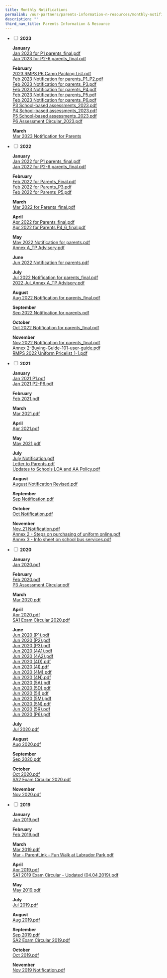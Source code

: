 ```yaml
---
title: Monthly Notifications
permalink: /our-partners/parents-information-n-resources/monthly-notifications/
description: ""
third_nav_title: Parents Information & Resource
---
```

<ul class="jekyllcodex_accordion">
<li><input id="accordion1" type="checkbox" /> <label for="accordion1"><strong>2023</strong></label>
<div>
<p><strong>January<br /></strong><a href="/files/Jan%202023%20for%20P1%20parents_final.pdf">Jan 2023 for P1 parents_final.pdf</a><br /><a href="/files/Jan%202023%20for%20P2-6%20parents_final.pdf">Jan 2023 for P2-6 parents_final.pdf</a></p>
<p><strong>February<br /></strong><a href="/files/2023%20RMPS%20P6%20Camp%20Packing%20List.pdf">2023 RMPS P6 Camp Packing List.pdf</a><br /><a href="/files/Feb%202023%20Notification%20for%20parents_P1_P2.pdf">Feb 2023 Notification for parents_P1_P2.pdf</a><br /><a href="/files/Feb%202023%20Notification%20for%20parents_P3.pdf">Feb 2023 Notification for parents_P3.pdf</a><br /><a href="/files/Feb%202023%20Notification%20for%20parents_P4.pdf">Feb 2023 Notification for parents_P4.pdf</a><br /><a href="/files/Feb%202023%20Notification%20for%20parents_P5.pdf">Feb 2023 Notification for parents_P5.pdf</a><br /><a href="/files/Feb%202023%20Notification%20for%20parents_P6.pdf">Feb 2023 Notification for parents_P6.pdf</a><br /><a href="/files/P3%20School-based%20assessments_2023.pdf">P3 School-based assessments_2023.pdf</a><br /><a href="/files/P4%20School-based%20assessments_2023.pdf">P4 School-based assessments_2023.pdf</a><br /><a href="/files/P5%20School-based%20assessments_2023.pdf">P5 School-based assessments_2023.pdf</a><br /><a href="/files/P6%20Assessment%20Circular_2023.pdf">P6 Assessment Circular_2023.pdf</a></p>
	<p><strong>March<br /></strong><a href="/files/Mar%202023%20Notification%20for%20parents_final.pdf">Mar 2023 Notification for Parents</a></p>
</div>
</li>
<li><input id="accordion2" type="checkbox" /> <label for="accordion2"><strong>2022</strong></label>
<div>
<p><strong>January<br /></strong><a href="/files/Jan%202022%20for%20P1%20parents_final.pdf">Jan 2022 for P1 parents_final.pdf</a><br /><a href="/files/Jan%202022%20for%20P2-6%20parents_final.pdf">Jan 2022 for P2-6 parents_final.pdf</a></p>
<p><strong>February<br /></strong><a href="/files/Feb%202022%20for%20Parents_Final.pdf">Feb 2022 for Parents_Final.pdf</a><br /><a href="/files/Feb%202022%20for%20Parents_P3.pdf">Feb 2022 for Parents_P3.pdf</a><br /><a href="/files/Feb%202022%20for%20Parents_P5.pdf">Feb 2022 for Parents_P5.pdf</a></p>
<p><strong>March<br /></strong><a href="/files/Mar%202022%20for%20Parents_final.pdf">Mar 2022 for Parents_final.pdf</a></p>
<p><strong>April<br /></strong><a href="/files/Apr%202022%20for%20Parents_final.pdf">Apr 2022 for Parents_final.pdf</a><br /><a href="/files/Apr%202022%20for%20Parents%20P4_6_final.pdf">Apr 2022 for Parents P4_6_final.pdf</a></p>
<p><strong>May<br /></strong><a href="/files/May%202022%20Notification%20for%20parents.pdf">May 2022 Notification for parents.pdf</a><br /><a href="/files/Annex%20A_TP%20Advisory.pdf">Annex A_TP Advisory.pdf</a></p>
<p><strong>June<br /></strong><a href="/files/Jun%202022%20Notification%20for%20parents.pdf">Jun 2022 Notification for parents.pdf</a></p>
<p><strong>July<br /></strong><a href="/files/Jul%202022%20Notification%20for%20parents_final.pdf">Jul 2022 Notification for parents_final.pdf</a><br /><a href="/files/2022%20Jul_Annex%20A_TP%20Advisory.pdf">2022 Jul_Annex A_TP Advisory.pdf</a></p>
<p><strong>August<br /></strong><a href="/files/Aug%202022%20Notification%20for%20parents_final.pdf">Aug 2022 Notification for parents_final.pdf</a></p>
<p><strong>September<br /></strong><a href="/files/Sep%202022%20Notification%20for%20parents.pdf">Sep 2022 Notification for parents.pdf</a></p>
<p><strong>October<br /></strong><a href="/files/Oct%202022%20Notification%20for%20parents_final.pdf">Oct 2022 Notification for parents_final.pdf</a></p>
<p><strong>November<br /></strong><a href="/files/Nov%202022%20Notification%20for%20parents_final.pdf">Nov 2022 Notification for parents_final.pdf</a><br /><a href="/files/Annex%202-Buying-Guide-101-user-guide.pdf">Annex 2-Buying-Guide-101-user-guide.pdf</a><br /><a href="/files/RMPS%202022%20Uniform%20Pricelist_1-1.pdf">RMPS 2022 Uniform Pricelist_1-1.pdf</a></p>
</div>
</li>
<li><input id="accordion3" type="checkbox" /> <label for="accordion3"><strong>2021</strong></label>
<div>
<p><strong>January</strong><br /><a href="/files/Jan%202021%20P1.pdf">Jan 2021 P1.pdf</a><br /><a href="/files/Jan%202021%20P2-P6.pdf">Jan 2021 P2-P6.pdf</a></p>
<p><strong>February<br /></strong><a href="/files/Feb%202021.pdf">Feb 2021.pdf</a></p>
<p><strong>March<br /></strong><a href="/files/Mar%202021.pdf">Mar 2021.pdf</a></p>
<p><strong>April<br /></strong><a href="/files/Apr%202021.pdf">Apr 2021.pdf</a></p>
<p><strong>May<br /></strong><a href="/files/May%202021.pdf">May 2021.pdf</a></p>
<p><strong>July<br /></strong><a href="/files/July%20Notification.pdf">July Notification.pdf</a><br /><a href="/files/Letter%20to%20Parents.pdf">Letter to Parents.pdf</a><br /><a href="/files/Updates%20to%20Schools%20LOA%20and%20AA%20Policy.pdf">Updates to Schools LOA and AA Policy.pdf</a></p>
<p><strong>August<br /></strong><a href="/files/August%20Notification%20Revised.pdf">August Notification Revised.pdf</a></p>
<p><strong>September<br /></strong><a href="/files/Sep%20Notification.pdf">Sep Notification.pdf</a></p>
<p><strong>October<br /></strong><a href="/files/Oct%20Notification.pdf">Oct Notification.pdf</a></p>
<p><strong>November<br /></strong><a href="/files/Nov_21%20Notification.pdf">Nov_21 Notification.pdf</a><br /><a href="/files/Annex%202%20-%20Steps%20on%20purchasing%20of%20uniform%20online.pdf">Annex 2 - Steps on purchasing of uniform online.pdf</a><br /><a href="/files/Annex%203%20-%20Info%20sheet%20on%20school%20bus%20services.pdf">Annex 3 - Info sheet on school bus services.pdf</a></p>
</div>
</li>
<li><input id="accordion4" type="checkbox" /> <label for="accordion4"><strong>2020</strong></label>
<div>
<p><strong>January<br /></strong><a href="/files/Jan%202020.pdf">Jan 2020.pdf</a></p>
<p><strong>February&nbsp;<br /></strong><a href="/files/Feb%202020.pdf">Feb 2020.pdf</a><br /><a href="/files/P3%20Assessment%20Circular.pdf">P3 Assessment Circular.pdf</a></p>
<p><strong>March<br /></strong><a href="/files/Mar%202020.pdf">Mar 2020.pdf</a></p>
<p><strong>April</strong>&nbsp;<br /><a href="/files/Apr%202020.pdf">Apr 2020.pdf</a><br /><a href="/files/SA1%20Exam%20Circular%202020.pdf">SA1 Exam Circular 2020.pdf</a></p>
<p><strong>June<br /></strong><a href="/files/Jun%202020%20(P1).pdf">Jun 2020 (P1).pdf</a><br /><a href="/files/Jun%202020%20(P2).pdf">Jun 2020 (P2).pdf</a><br /><a href="/files/Jun%202020%20(P3).pdf">Jun 2020 (P3).pdf</a><br /><a href="/files/Jun%202020%20(4A1).pdf">Jun 2020 (4A1).pdf</a><br /><a href="/files/Jun%202020%20(4A2).pdf">Jun 2020 (4A2).pdf</a><br /><a href="/files/Jun%202020%20(4D).pdf">Jun 2020 (4D).pdf</a><br /><a href="/files/un%202020%20(4I).pdf">Jun 2020 (4I).pdf</a><br /><a href="/files/Jun%202020%20(4M).pdf">Jun 2020 (4M).pdf</a><br /><a href="/files/Jun%202020%20(4N).pdf">Jun 2020 (4N).pdf</a><br /><a href="/files/Jun%202020%20(5A).pdf">Jun 2020 (5A).pdf</a><br /><a href="/files/Jun%202020%20(5D).pdf">Jun 2020 (5D).pdf</a><br /><a href="/files/Jun%202020%20(5I).pdf">Jun 2020 (5I).pdf</a><br /><a href="/files/Jun%202020%20(5M).pdf">Jun 2020 (5M).pdf</a><br /><a href="/files/Jun%202020%20(5N).pdf">Jun 2020 (5N).pdf</a><br /><a href="/files/Jun%202020%20(5R).pdf">Jun 2020 (5R).pdf</a><br /><a href="/files/Jun%202020%20(P6).pdf">Jun 2020 (P6).pdf</a></p>
<p><strong>July<br /></strong><a href="/files/Jul%202020.pdf">Jul 2020.pdf</a></p>
<p><strong>August<br /></strong><a href="/files/Aug%202020.pdf">Aug 2020.pdf</a></p>
<p><strong>September<br /></strong><a href="/files/Sep%202020.pdf">Sep 2020.pdf</a></p>
<p><strong>October<br /></strong><a href="/files/Oct%202020.pdf">Oct 2020.pdf</a><br /><a href="/files/SA2%20Exam%20Circular%202020.pdf">SA2 Exam Circular 2020.pdf</a></p>
<p><strong>November<br /></strong><a href="/files/Nov%202020.pdf">Nov 2020.pdf</a></p>
</div>
</li>
<li><input id="accordion5" type="checkbox" /> <label for="accordion5"><strong>2019</strong></label>
<div>
<p><strong>January<br /></strong><a href="/files/Jan%202019.pdf">Jan 2019.pdf</a></p>
<p><strong>February<br /></strong><a href="/files/Feb%202019.pdf">Feb 2019.pdf</a></p>
<p><strong>March<br /></strong><a href="/files/Mar%202019.pdf">Mar 2019.pdf</a><br /><a href="/files/Mar%20-%20ParentLink%20-%20Fun%20Walk%20at%20Labrador%20Park.pdf">Mar - ParentLink - Fun Walk at Labrador Park.pdf</a></p>
<p><strong>April<br /></strong><a href="/files/Apr%202019.pdf">Apr 2019.pdf</a><br /><a href="/files/SA1%202019%20%20Exam%20Circular%20-%20Updated%20(04042019).pdf">SA1 2019 Exam Circular - Updated (04.04.2019).pdf</a></p>
<p><strong>May<br /></strong><a href="/files/May%202019.pdf">May 2019.pdf</a></p>
<p><strong>July<br /></strong><a href="/files/Jul%202019.pdf">Jul 2019.pdf</a></p>
<p><strong>August<br /></strong><a href="/files/Aug%202019.pdf">Aug 2019.pdf</a></p>
<p><strong>September<br /></strong><a href="/files/Sep%202019.pdf">Sep 2019.pdf</a><br /><a href="/files/SA2%20Exam%20Circular%202019.pdf">SA2 Exam Circular 2019.pdf</a></p>
<p><strong>October<br /></strong><a href="/files/Oct%202019.pdf">Oct 2019.pdf</a></p>
<p><strong>November<br /></strong><a href="/files/Nov%202019%20Notification.pdf">Nov 2019 Notification.pdf</a></p>
</div>
</li>
</ul>